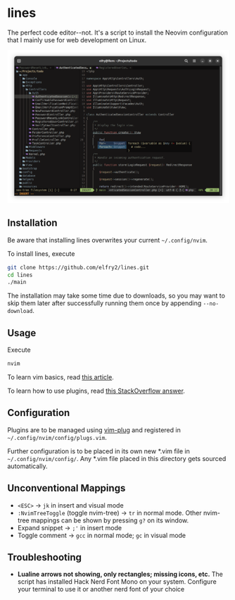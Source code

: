 # lines
The perfect code editor--not. It's a script to install the Neovim configuration that I mainly use for web development on Linux.

![A screenshot of the latest version](screenshots/Screenshot%20from%202024-02-20%2018-55-28.png "A screenshot of the latest version")

## Installation
Be aware that installing lines overwrites your current ```~/.config/nvim```.

To install lines, execute 
```bash
git clone https://github.com/elfry2/lines.git
cd lines
./main
```
The installation may take some time due to downloads, so you may want to skip them later after successfully running them once by appending ```--no-download```.

## Usage
Execute
```bash
nvim
```

To learn vim basics, read [this article](https://www.linuxfoundation.org/blog/blog/classic-sysadmin-vim-101-a-beginners-guide-to-vim).

To learn how to use plugins, read [this StackOverflow answer](https://stackoverflow.com/a/55846872).

## Configuration
Plugins are to be managed using [vim-plug](https://github.com/junegunn/vim-plug) and registered in ```~/.config/nvim/config/plugs.vim```.

Further configuration is to be placed in its own new *.vim file in ```~/.config/nvim/config/```. Any *.vim file placed in this directory gets sourced automatically.

## Unconventional Mappings 
- ```<ESC>``` -> ```jk``` in insert and visual mode
- ```:NvimTreeToggle``` (toggle nvim-tree) -> ```tr``` in normal mode. Other nvim-tree mappings can be shown by pressing ```g?``` on its window.
- Expand snippet -> ```;'``` in insert mode
- Toggle comment -> ```gcc``` in normal mode; ```gc``` in visual mode

## Troubleshooting
- **Lualine arrows not showing, only rectangles; missing icons, etc.** The script has installed Hack Nerd Font Mono on your system. Configure your terminal to use it or another nerd font of your choice

